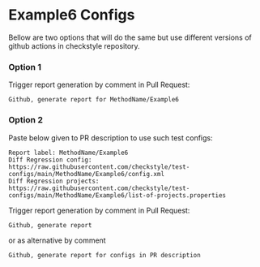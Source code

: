 # Example6 Configs

Bellow are two options that will do the same but use different versions
of github actions in checkstyle repository.


### Option 1
Trigger report generation by comment in Pull Request:
```
Github, generate report for MethodName/Example6
```

### Option 2

Paste below given to PR description to use such test configs:
```
Report label: MethodName/Example6
Diff Regression config: https://raw.githubusercontent.com/checkstyle/test-configs/main/MethodName/Example6/config.xml
Diff Regression projects: https://raw.githubusercontent.com/checkstyle/test-configs/main/MethodName/Example6/list-of-projects.properties
```

Trigger report generation by comment in Pull Request:
```
Github, generate report
```
or as alternative by comment
```
Github, generate report for configs in PR description
```
